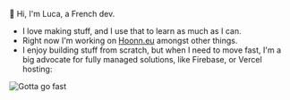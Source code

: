 👋 Hi, I'm Luca, a French dev.
- I love making stuff, and I use that to learn as much as I can.
- Right now I'm working on [Hoonn.eu](https://www.hoonn.eu) amongst other things.
- I enjoy building stuff from scratch, but when I need to move fast, I'm a big advocate for fully managed solutions, like Firebase, or Vercel hosting:

![Gotta go fast](https://media.giphy.com/media/yXVO50FJIJMSQ/giphy.gif)

<!---
DiMatteoL/DiMatteoL is a ✨ special ✨ repository because its `README.md` (this file) appears on your GitHub profile.
You can click the Preview link to take a look at your changes.
--->
